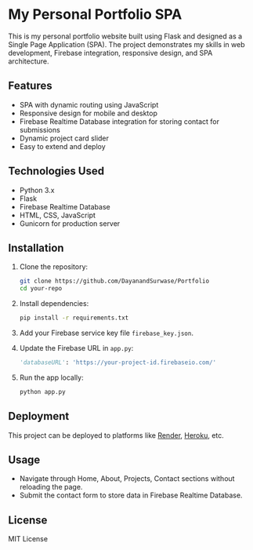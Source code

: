 # My Personal Portfolio SPA

This is my personal portfolio website built using Flask and designed as
a Single Page Application (SPA). The project demonstrates my skills in
web development, Firebase integration, responsive design, and SPA
architecture.

## Features

-   SPA with dynamic routing using JavaScript
-   Responsive design for mobile and desktop
-   Firebase Realtime Database integration for storing contact for submissions
-   Dynamic project card slider
-   Easy to extend and deploy

## Technologies Used

-   Python 3.x
-   Flask
-   Firebase Realtime Database
-   HTML, CSS, JavaScript
-   Gunicorn for production server

## Installation

1.  Clone the repository:

    ``` bash
    git clone https://github.com/DayanandSurwase/Portfolio
    cd your-repo
    ```
    
2.  Install dependencies:

    ``` bash
    pip install -r requirements.txt
    ```

3.  Add your Firebase service key file `firebase_key.json`.

4.  Update the Firebase URL in `app.py`:

    ``` python
    'databaseURL': 'https://your-project-id.firebaseio.com/'
    ```

5.  Run the app locally:

    ``` bash
    python app.py
    ```

## Deployment

This project can be deployed to platforms like
[Render](https://render.com/), [Heroku](https://www.heroku.com/), etc.

## Usage

-   Navigate through Home, About, Projects, Contact sections without
    reloading the page.
-   Submit the contact form to store data in Firebase Realtime Database.

## License

MIT License

